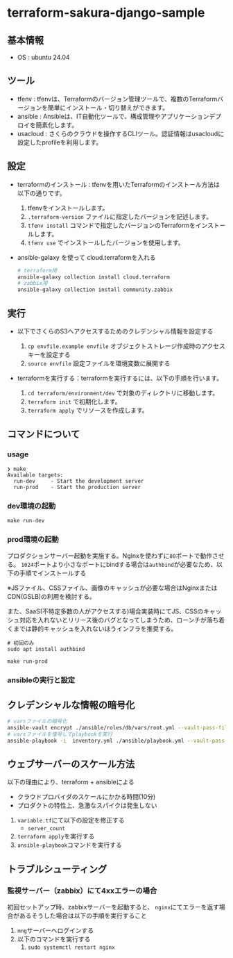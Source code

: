 # terraform-sakura-django-sample

## 基本情報

- OS : ubuntu 24.04

## ツール
- tfenv : tfenvは、Terraformのバージョン管理ツールで、複数のTerraformバージョンを簡単にインストール・切り替えができます。
- ansible : Ansibleは、IT自動化ツールで、構成管理やアプリケーションデプロイを簡素化します。
- usacloud : さくらのクラウドを操作するCLIツール。認証情報はusacloudに設定したprofileを利用します。

## 設定
- terraformのインストール : tfenvを用いたTerraformのインストール方法は以下の通りです。
  1. tfenvをインストールします。
  2. `.terraform-version` ファイルに指定したバージョンを記述します。
  3. `tfenv install` コマンドで指定したバージョンのTerraformをインストールします。
  4. `tfenv use` でインストールしたバージョンを使用します。

- ansible-galaxy を使って cloud.terraformを入れる
  ```bash
  # terraform用
  ansible-galaxy collection install cloud.terraform
  # zabbix用
  ansible-galaxy collection install community.zabbix
  ```

## 実行
- 以下でさくらのS3へアクセスするためのクレデンシャル情報を設定する
  1. `cp envfile.example envfile` オブジェクトストレージ作成時のアクセスキーを設定する
  2. `source envfile` 設定ファイルを環境変数に展開する

- terraformを実行する：terraformを実行するには、以下の手順を行います。
  1. `cd terraform/environment/dev` で対象のディレクトリに移動します。
  2. `terraform init` で初期化します。
  3. `terraform apply` でリソースを作成します。

## コマンドについて

### usage
```
❯ make
Available targets:
  run-dev     - Start the development server
  run-prod    - Start the production server
```

### dev環境の起動

```
make run-dev
```

### prod環境の起動
プロダクションサーバー起動を実施する。Nginxを使わずに`80`ポートで動作させる。
`1024`ポートより小さなポートにbindする場合は`authbind`が必要なため、以下の手順でインストールする

※JSファイル、CSSファイル、画像のキャッシュが必要な場合はNginxまたはCDN(GSLB)の利用を検討する。

また、SaaS(不特定多数の人がアクセスする)場合実装時にてJS、CSSのキャッシュ対応を入れないとリリース後のバグとなってしまうため、ローンチが落ち着くまでは静的キャッシュを入れないほうインフラを推奨する。
```
# 初回のみ
sudo apt install authbind
```

```
make run-prod
```

### ansibleの実行と設定

## クレデンシャルな情報の暗号化

```bash
# varsファイルの暗号化
ansible-vault encrypt ./ansible/roles/db/vars/root.yml --vault-pass-file ./ansible/vault-password.txt
# varsファイルを復号してplaybookを実行
ansible-playbook -i  inventory.yml ./ansible/playbook.yml --vault-pass-file ./ansible/vault-password.txt
```

## ウェブサーバーのスケール方法

以下の理由により、terraform + ansibleによる
- クラウドプロバイダのスケールにかかる時間(10分)
- プロダクトの特性上、急激なスパイクは発生しない

1. `variable.tf`にて以下の設定を修正する
   - `server_count`
2. `terraform apply`を実行する
3. `ansible-playbook`コマンドを実行する

## トラブルシューティング

### 監視サーバー（zabbix）にて4xxエラーの場合

初回セットアップ時、zabbixサーバーを起動すると、
`nginx`にてエラーを返す場合があるそうした場合は以下の手順を実行すること

1. `mng`サーバーへログインする
2. 以下のコマンドを実行する
   1. `sudo systemctl restart nginx`


